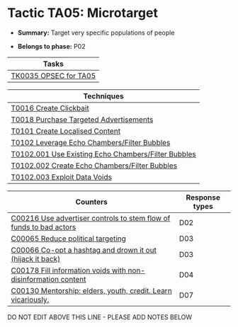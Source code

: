 # Tactic TA05: Microtarget

* **Summary:** Target very specific populations of people

* **Belongs to phase:** P02



| Tasks |
| ----- |
| [TK0035 OPSEC for TA05](../../generated_pages/tasks/TK0035.md) |



| Techniques |
| ---------- |
| [T0016 Create Clickbait](../../generated_pages/techniques/T0016.md) |
| [T0018 Purchase Targeted Advertisements](../../generated_pages/techniques/T0018.md) |
| [T0101 Create Localised Content](../../generated_pages/techniques/T0101.md) |
| [T0102 Leverage Echo Chambers/Filter Bubbles](../../generated_pages/techniques/T0102.md) |
| [T0102.001 Use Existing Echo Chambers/Filter Bubbles](../../generated_pages/techniques/T0102.001.md) |
| [T0102.002 Create Echo Chambers/Filter Bubbles](../../generated_pages/techniques/T0102.002.md) |
| [T0102.003 Exploit Data Voids](../../generated_pages/techniques/T0102.003.md) |



| Counters | Response types |
| -------- | -------------- |
| [C00216 Use advertiser controls to stem flow of funds to bad actors](../../generated_pages/counters/C00216.md) | D02 |
| [C00065 Reduce political targeting](../../generated_pages/counters/C00065.md) | D03 |
| [C00066 Co-opt a hashtag and drown it out (hijack it back)](../../generated_pages/counters/C00066.md) | D03 |
| [C00178 Fill information voids with non-disinformation content](../../generated_pages/counters/C00178.md) | D04 |
| [C00130 Mentorship: elders, youth, credit. Learn vicariously.](../../generated_pages/counters/C00130.md) | D07 |


DO NOT EDIT ABOVE THIS LINE - PLEASE ADD NOTES BELOW